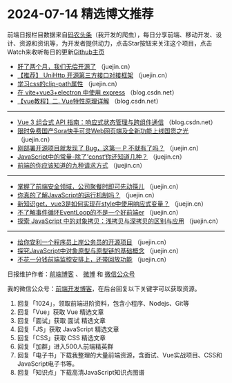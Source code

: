 # 2024-07-14 精选博文推荐

前端日报栏目数据来自[码农头条](http://toutiao.qdkfweb.cn/)（我开发的爬虫），每日分享前端、移动开发、设计、资源和资讯等，为开发者提供动力，点击Star按钮来关注这个项目，点击Watch来收听每日的更新[Github主页](https://github.com/kujian/frontendDaily)
* [肝了两个月，我们无偿开源了](https://juejin.cn/post/7380200984058839066) （juejin.cn）
* [【推荐】 UniHttp 开源第三方接口对接框架](https://juejin.cn/post/7389925676519948297) （juejin.cn）
* [学习css的clip-path属性](https://juejin.cn/post/7388065349265113099) （juejin.cn）
* [在 vite+vue3+electron 中使用 express](https://blog.csdn.net/qq_45897239/article/details/140399147) （blog.csdn.net）
* [【vue教程】二. Vue特性原理详解](https://blog.csdn.net/cdns_1/article/details/140396973) （blog.csdn.net）

***
* [Vue 3 组合式 API 指南：响应式状态管理与跨组件通信](https://blog.csdn.net/a3098448071/article/details/140408524) （blog.csdn.net）
* [限时免费国产Sora快手可灵Web网页端及全新功能上线国货之光](https://juejin.cn/post/7388057629774053402) （juejin.cn）
* [刚部署开源项目就发现了 Bug，这第一 P 不就有了吗？](https://juejin.cn/post/7389077092136517684) （juejin.cn）
* [JavaScript中的常量-除了’const‘你还知道几种？](https://juejin.cn/post/7390339205974638611) （juejin.cn）
* [前端的你应该知道的九种请求方式](https://juejin.cn/post/7390188606256545792) （juejin.cn）

***
* [掌握了前端安全领域，公司聚餐时即可先动筷儿](https://juejin.cn/post/7388827547513552948) （juejin.cn）
* [你真的了解JavaScript的运行机制吗？](https://juejin.cn/post/7389925301982232613) （juejin.cn）
* [新知识get，vue3是如何实现在style中使用响应式变量？](https://juejin.cn/post/7388459061758378019) （juejin.cn）
* [不了解事件循环EventLoop的不是一个好前端er](https://juejin.cn/post/7390341683600752680) （juejin.cn）
* [探索 JavaScript 中的对象拷贝：浅拷贝与深拷贝的区别与应用](https://juejin.cn/post/7389925417787555877) （juejin.cn）

***
* [给你安利一个程序员上岸公务员的开源项目](https://juejin.cn/post/7390339467783766052) （juejin.cn）
* [探究JavaScript中对象原型与原型链的基础概念](https://juejin.cn/post/7390335243896782899) （juejin.cn）
* [不花一分钱前端监控安排上，还带回放功能](https://juejin.cn/post/7390134326870491148) （juejin.cn）

日报维护作者：[前端博客](https://qdkfweb.cn/) 、 [微博](http://weibo.com/kujian) 和 [微信公众号](https://open.weixin.qq.com/qr/code?username=caibaojian_com)

我的微信公众号：[前端开发博客](https://open.weixin.qq.com/qr/code?username=caibaojian_com)，在后台回复以下关键字可以获取资源。

1. 回复「1024」，领取前端进阶资料，包含小程序、Nodejs、Git等
2. 回复「Vue」获取 Vue 精选文章
3. 回复「面试」获取 面试 精选文章
4. 回复「JS」获取 JavaScript 精选文章
5. 回复「CSS」获取 CSS 精选文章
6. 回复「加群」进入500人前端精英群
7. 回复「电子书」下载我整理的大量前端资源，含面试、Vue实战项目、CSS和JavaScript电子书等。
8. 回复「知识点」下载高清JavaScript知识点图谱